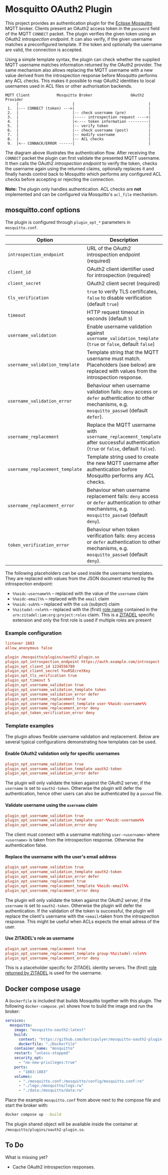 # Mosquitto OAuth2 Plugin

This project provides an authentication plugin for the [Eclipse Mosquitto](https://mosquitto.org/) MQTT broker. Clients present an OAuth2 access token in the `password` field of the MQTT `CONNECT` packet. The plugin verifies the given token using an OAuth2 *introspection endpoint*. It can also verify, if the given username matches a preconfigured template. If the token and optionally the username are valid, the connection is accepted.


Using a simple template syntax, the plugin can check whether the supplied MQTT username matches information returned by the OAuth2 provider. The same mechanism also allows replacing the MQTT username with a new value derived from the introspection response before Mosquitto performs any ACL checks. This makes it possible to map OAuth2 identities to local usernames used in ACL files or other authorisation backends.

```
MQTT Client            Mosquitto Broker                 OAuth2 Provider
     |                        |                                 |
 1.  |--- CONNECT (token) --->|                                 |
 2.  |                        |-- check username (pre)          |
 3.  |                        |----- introspection request ---->|
 4.  |                        |<---- token information ---------|
 5.  |                        |-- verify token                  |
 6.  |                        |-- check username (post)         |
 7.  |                        |-- modify username               |
 8.  |                        |-- ACL checks                    |
 9.  |<-- CONNACK/ERROR ------|                                 |
```

The diagram above illustrates the authentication flow. After receiving the `CONNECT` packet the plugin can first validate the presented MQTT username. It then calls the OAuth2 *introspection endpoint* to verify the token, checks the username again using the returned claims, optionally replaces it and finally hands control back to Mosquitto which performs any configured ACL checks before accepting or rejecting the connection.

**Note:** The plugin only handles authentication. ACL checks are **not** implemented and can be configured via Mosquitto's `acl_file` mechanism.


## mosquitto.conf options

The plugin is configured through `plugin_opt_*` parameters in `mosquitto.conf`.

| Option | Description |
|-------|-------------|
| `introspection_endpoint` | URL of the OAuth2 introspection endpoint (required) |
| `client_id` | OAuth2 client identifier used for introspection (required) |
| `client_secret` | OAuth2 client secret (required) |
| `tls_verification` | `true` to verify TLS certificates, `false` to disable verification (default `true`) |
| `timeout` | HTTP request timeout in seconds (default `5`) |
| `username_validation` | Enable username validation against `username_validation_template` (`true` or `false`, default `false`) |
| `username_validation_template` | Template string that the MQTT username must match. Placeholders (see below) are replaced with values from the introspection response. |
| `username_validation_error` | Behaviour when username validation fails: `deny` access or `defer` authentication to other mechanisms, e.g. `mosquitto_passwd` (default `defer`). |
| `username_replacement` | Replace the MQTT username with `username_replacement_template` after successful authentication (`true` or `false`, default `false`). |
| `username_replacement_template` | Template string used to create the new MQTT username after authentication before Mosquitto performs any ACL checks. |
| `username_replacement_error` | Behaviour when username replacement fails: `deny` access or `defer` authentication to other mechanisms, e.g. `mosquitto_passwd` (default `deny`). |
| `token_verification_error` | Behaviour when token verification fails: `deny` access or `defer` authentication to other mechanisms, e.g. `mosquitto_passwd` (default `deny`). |

The following placeholders can be used inside the username templates. They are replaced with values from the JSON document returned by the introspection endpoint:

- `%%oidc-username%%` – replaced with the value of the `username` claim
- `%%oidc-email%%` – replaced with the `email` claim
- `%%oidc-sub%%` – replaced with the `sub` (subject) claim
- `%%zitadel-role%%` – replaced with the (first) [role name](https://zitadel.com/docs/guides/integrate/retrieve-user-roles) contained in the `urn:zitadel:iam:org:project:roles` claim. This is a [ZITADEL](https://zitadel.com/) specific extension and only the first role is used if multiple roles are present


### Example configuration

```conf
listener 1883
allow_anonymous false

plugin /mosquitto/plugins/oauth2-plugin.so
plugin_opt_introspection_endpoint https://auth.example.com/introspect
plugin_opt_client_id 1234556789
plugin_opt_client_secret YouRSEcretKey
plugin_opt_tls_verification true
plugin_opt_timeout 5
plugin_opt_username_validation true
plugin_opt_username_validation_template token
plugin_opt_username_validation_error defer
plugin_opt_username_replacement true
plugin_opt_username_replacement_template user-%%oidc-username%%
plugin_opt_username_replacement_error deny
plugin_opt_token_verification_error deny
```


### Template examples
The plugin allows flexible username validation and replacement. Below are several typical configurations demonstrating how templates can be used.


#### Enable OAuth2 validation only for specific usernames

```conf
plugin_opt_username_validation true
plugin_opt_username_validation_template oauth2-token
plugin_opt_username_validation_error defer
```

The plugin will only validate the token against the OAuth2 server, if the `username` is set to `oauth2-token`. Otherwise the plugin will defer the authentication, hence other users can also be authenticated by a `passwd` file.


#### Validate username using the `username` claim

```conf
plugin_opt_username_validation true
plugin_opt_username_validation_template user-%%oidc-username%%
plugin_opt_username_validation_error deny
```

The client must connect with a username matching `user-<username>` where `<username>` is taken from the introspection response. Otherwise the authentication false.


#### Replace the username with the user's email address

```conf
plugin_opt_username_validation true
plugin_opt_username_validation_template oauth2-token
plugin_opt_username_validation_error defer
plugin_opt_username_replacement true
plugin_opt_username_replacement_template %%oidc-email%%
plugin_opt_username_replacement_error deny
```

The plugin will only validate the token against the OAuth2 server, if the `username` is set to `oauth2-token`. Otherwise the plugin will defer the authentication. If the validation of the token is successful, the plugin will replace the client's username with the `<email>`taken from the introspection response. This might be useful when ACLs expects the email adress of the user.


#### Use ZITADEL's role as username

```conf
plugin_opt_username_replacement true
plugin_opt_username_replacement_template group-%%zitadel-role%%
plugin_opt_username_replacement_error deny
```

This is a placeholder specific for ZITADEL identity servers. The (first) [role returned by ZITADEL](https://zitadel.com/docs/guides/integrate/retrieve-user-roles) is used for the username.


## Docker compose usage

A `Dockerfile` is included that builds Mosquitto together with this plugin. The following `docker-compose.yml` shows how to build the image and run the broker:

```yaml
services:
  mosquitto:
    image: "mosquitto-oauth2:latest"
    build:
      context: "https://github.com/borispulyer/mosquitto-oauth2-plugin.git#main"
      dockerfile: "./Dockerfile"
    container_name: "mosquitto"
    restart: "unless-stopped"
    security_opt:
      - "no-new-privileges:true"
    ports:
      - "1883:1883"
    volumes:
      - "./mosquitto.conf:/mosquitto/config/mosquitto.conf:ro"
      - "./logs:/mosquitto/logs:rw"
      - "./data:/mosquitto/data:rw"
```

Place the example `mosquitto.conf` from above next to the compose file and start the broker with:

```sh
docker compose up --build
```

The plugin shared object will be available inside the container at `/mosquitto/plugins/oauth2-plugin.so`.


## To Do

What is missing yet?

- Cache OAuth2 introspection responses.
